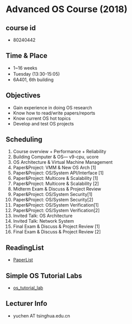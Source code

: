 # Advanced OS Course (2018)

## course id
 - 80240442

## Time & Place
 - 1~16 weeks
 - Tuesday (13:30-15:05)　
 - 6A401, 6th building
 
## Objectives
 - Gain experience in doing OS research
 - Know how to read/write papers/reports
 - Know current OS hot topics
 - Develop and test OS projects 

## Scheduling
1.	Course overview + Performance + Reliability
1. Building Computer & OS— v9-cpu, ucore
1. OS Architecture & Virtual Machine Management
1. Paper&Project:  VMM & New OS Arch [1]
1. Paper&Project:  OS/System API/Interface [1]
1. Paper&Project:  Multicore & Scalability [1]
1. Paper&Project:  Multicore & Scalability [2]
1. Midterm Exam & Discuss & Project Review
1. Paper&Project:  OS/System Security[1]
1. Paper&Project:  OS/System Security[2]
1. Paper&Project:  OS/System Verification[1]
1. Paper&Project:  OS/System Verification[2]
1. Invited Talk: OS Architecture
2. Invited Talk: Network System
3. Final Exam & Discuss & Project Review [1]
2. Final Exam & Discuss & Project Review [2]

## ReadingList
- [PaperList](readinglist.md)

## Simple OS Tutorial Labs
- [os_tutorial_lab](https://github.com/chyyuu/os_tutorial_lab/)

## Lecturer Info
- yuchen AT tsinghua.edu.cn
